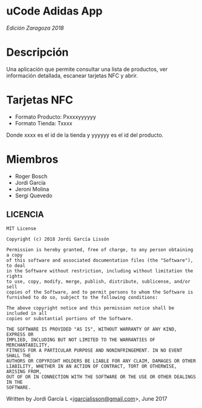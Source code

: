 # uCode Adidas App #
_Edición Zaragoza 2018_

# Descripción #
Una aplicación que permite consultar una lista de productos, ver información detallada, escanear
tarjetas NFC y abrir.

# Tarjetas NFC #
- Formato Producto: Pxxxxyyyyyy
- Formato Tienda: Txxxx

Donde xxxx es el id de la tienda y yyyyyy es el id del producto.

# Miembros
- Roger Bosch
- Jordi García
- Jeroni Molina
- Sergi Quevedo

LICENCIA
---------
    MIT License

    Copyright (c) 2018 Jordi García Lissón

    Permission is hereby granted, free of charge, to any person obtaining a copy
    of this software and associated documentation files (the "Software"), to deal
    in the Software without restriction, including without limitation the rights
    to use, copy, modify, merge, publish, distribute, sublicense, and/or sell
    copies of the Software, and to permit persons to whom the Software is
    furnished to do so, subject to the following conditions:

    The above copyright notice and this permission notice shall be included in all
    copies or substantial portions of the Software.

    THE SOFTWARE IS PROVIDED "AS IS", WITHOUT WARRANTY OF ANY KIND, EXPRESS OR
    IMPLIED, INCLUDING BUT NOT LIMITED TO THE WARRANTIES OF MERCHANTABILITY,
    FITNESS FOR A PARTICULAR PURPOSE AND NONINFRINGEMENT. IN NO EVENT SHALL THE
    AUTHORS OR COPYRIGHT HOLDERS BE LIABLE FOR ANY CLAIM, DAMAGES OR OTHER
    LIABILITY, WHETHER IN AN ACTION OF CONTRACT, TORT OR OTHERWISE, ARISING FROM,
    OUT OF OR IN CONNECTION WITH THE SOFTWARE OR THE USE OR OTHER DEALINGS IN THE
    SOFTWARE.

Written by Jordi García L <jgarcialisson@gmail.com\>, June 2017


